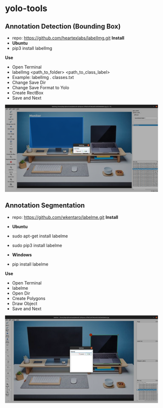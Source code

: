 # yolo-tools

## Annotation Detection (Bounding Box)
* repo: https://github.com/heartexlabs/labelImg.git
__Install__
* __Ubuntu__
* pip3 install labelImg

__Use__
* Open Terminal
* labelImg <path_to_folder> <path_to_class_label>
* Example: labelImg . classes.txt
* Change Save Dir
* Change Save Format to Yolo
* Create RectBox
* Save and Next

![annotation detection](./image/annotation_detection.png "annotation detection")

## Annotation Segmentation
* repo: https://github.com/wkentaro/labelme.git
__Install__
* __Ubuntu__
* sudo apt-get install labelme
* sudo pip3 install labelme

* __Windows__
* pip install labelme

__Use__
* Open Terminal
* labelme 
* Open Dir
* Create Polygons
* Draw Object
* Save and Next

![annotation segmentation](./image/annotation_segmentation.png "annotation segmentation")